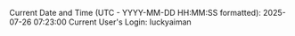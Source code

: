 Current Date and Time (UTC - YYYY-MM-DD HH:MM:SS formatted): 2025-07-26 07:23:00
Current User's Login: luckyaiman
